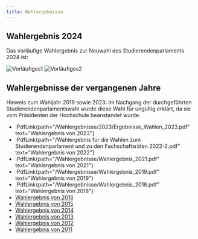 ```yaml
---
title: Wahlergebnisse
---
```


## Wahlergebnis 2024

Das vorläufige Wahlergebnis zur Neuwahl des Studierendenparlaments 2024 ist:

![Vorläufiges1](https://github.com/P4sca1/th-koeln-was/assets/162597180/d8a886ff-b6a0-411a-a651-d873bd8114e5)
![Vorläufiges2](https://github.com/P4sca1/th-koeln-was/assets/162597180/2ee511ab-49fa-4c2d-8df5-ad17e4f5e7fc)

## Wahlergebnisse der vergangenen Jahre

Hinweis zum Wahljahr 2019 sowie 2023: Im Nachgang der durchgeführten Studierendenparlamentswahl wurde diese Wahl für ungültig erklärt, da sie vom Präsidenten der Hochschule beanstandet wurde.

- :PdfLink{path="/Wahlergebnisse/2023/Ergebnisse_Wahlen_2023.pdf" text="Wahlergebnis von 2023"}
- :PdfLink{path="/Wahlergebnis für die Wahlen zum Studierendenparlament und zu den Fachschaftsräten 2022-2.pdf" text="Wahlergebnis von 2022"}
- :PdfLink{path="/Wahlergebnisse/Wahlergebnis_2021.pdf" text="Wahlergebnis von 2021"}
- :PdfLink{path="/Wahlergebnisse/Wahlergebnis_2019.pdf" text="Wahlergebnis von 2019"}
- :PdfLink{path="/Wahlergebnisse/Wahlergebnis_2018.pdf" text="Wahlergebnis von 2018"}
- [Wahlergebnis von 2016](/wahlergebnisse/2016)
- [Wahlergebnis von 2015](/wahlergebnisse/2015)
- [Wahlergebnis von 2014](/wahlergebnisse/2014)
- [Wahlergebnis von 2013](/wahlergebnisse/2013)
- [Wahlergebnis von 2012](/wahlergebnisse/2012)
- [Wahlergebnis von 2011](/wahlergebnisse/2011)
